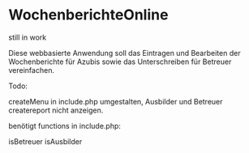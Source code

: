 WochenberichteOnline
====================

still in work

Diese webbasierte Anwendung soll das Eintragen und Bearbeiten der Wochenberichte für Azubis sowie das Unterschreiben
für Betreuer vereinfachen.


Todo:


createMenu in include.php umgestalten, Ausbilder und Betreuer createreport nicht anzeigen.

benötigt functions in include.php:

isBetreuer
isAusbilder
